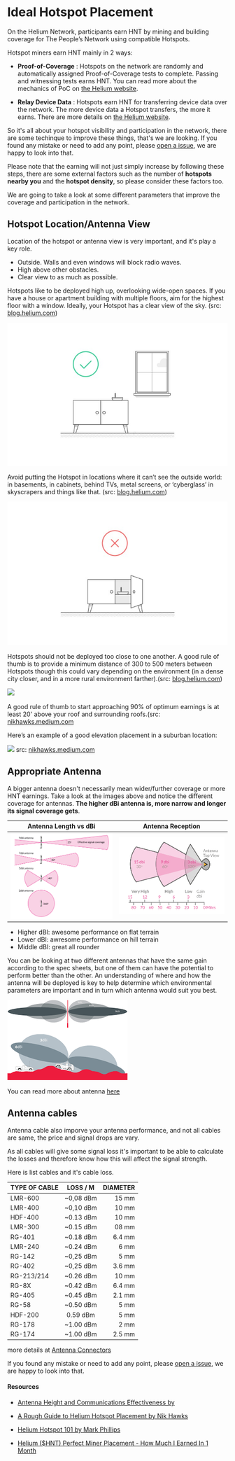 # Ideal Hotspot Placement 

On the Helium Network, participants earn HNT by mining and building coverage for The People’s Network using compatible Hotspots.

Hotspot miners earn HNT mainly in 2 ways:

* **Proof-of-Coverage** : Hotspots on the network are randomly and automatically assigned Proof-of-Coverage tests to complete. Passing and witnessing tests earns HNT. You can read more about the mechanics of PoC on [the Helium website](https://docs.helium.com/blockchain/proof-of-coverage).

* **Relay Device Data** : Hotspots earn HNT for transferring device data over the network. The more device data a Hotspot transfers, the more it earns. There are more details on [the Helium website](https://docs.helium.com/blockchain/helium-token).

<!-- * **Consensus Groups** : Trusted Hotspots are randomly elected to Consensus Groups, earning HNT by validating transactions and adding blocks to the blockchain. [more details](https://docs.helium.com/blockchain/consensus-protocol). -->


So it's all about your hotspot visibility and participation in the network, there are some techinque to improve these things, that's we are looking. If you found any mistake or need to add any point, please [open a issue](https://github.com/NebraLtd/Helium-Guides/issues/new), we are happy to look into that.

Please note that the earning will not just simply increase by following these steps, there are some external factors such as the number of **hotspots nearby you** and the **hotspot density**, so please consider these factors too.  


We are going to take a look at some different parameters that improve the coverage and participation in the network. 
 
 
## Hotspot Location/Antenna View

Location of the hotspot or antenna view is very important, and it's play a key role. 

* Outside. Walls and even windows will block radio waves.
* High above other obstacles.
* Clear view to as much as possible.

Hotspots like to be deployed high up, overlooking wide-open spaces. If you have a house or apartment building with multiple floors, aim for the highest floor with a window. Ideally, your Hotspot has a clear view of the sky. (src: [blog.helium.com](https://blog.helium.com/helium-hotspot-101-1aa9dcecb5e))

![](../media/photos/hotspotPlacement/placement01.jpeg) 

Avoid putting the Hotspot in locations where it can’t see the outside world: in basements, in cabinets, behind TVs, metal screens, or ‘cyberglass’ in skyscrapers and things like that. (src: [blog.helium.com](https://blog.helium.com/helium-hotspot-101-1aa9dcecb5e))

![](../media/photos/hotspotPlacement/placement02.jpeg) 


Hotspots should not be deployed too close to one another. A good rule of thumb is to provide a minimum distance of 300 to 500 meters between Hotspots though this could vary depending on the environment (in a dense city closer, and in a more rural environment farther).(src: [blog.helium.com](https://blog.helium.com/helium-hotspot-101-1aa9dcecb5e))

![](https://miro.medium.com/max/4520/1*tBiYItd0qtSYCV6DZF3O-Q.png)


A good rule of thumb to start approaching 90% of optimum earnings is at least 20' above your roof and surrounding roofs.(src: [nikhawks.medium.com](https://nikhawks.medium.com/a-rough-guide-to-helium-hotspot-placement-bb96b0b81343)


Here’s an example of a good elevation placement in a suburban location:

![](https://miro.medium.com/max/700/1*OUhcr2mWpE_OUHey5YnEmw.jpeg) 
src: [nikhawks.medium.com](https://nikhawks.medium.com/a-rough-guide-to-helium-hotspot-placement-bb96b0b81343)


## Appropriate Antenna 

A bigger antenna doesn't necessarily mean wider/further coverage or more HNT earnings. Take a look at the images above and notice the different coverage for antennas. **The higher dBi antenna is, more narrow and longer its signal coverage gets**.

| Antenna Length vs dBi | Antenna Reception |
|---| ---|
| ![Antenna length vs dbi](../media/photos/antenna/antenna-length-vs-dbi.png)| ![Antenna Receception](../media/photos/antenna/antenna-reception.png) | 



* Higher dBI: awesome performance on flat terrain
* Lower dBI: awresome performance on hill terrain
* Middle dBI: great all rounder

You can be looking at two different antennas that have the same gain according to the spec sheets, but one of them can have the potential to perform better than the other. An understanding of where and how the antenna will be deployed is key to help determine which environmental parameters are important and in turn which antenna would suit you best.

![Antenna Gain on Different Terrain](../media/photos/antenna/antenna-gain-location.png)

You can read more about antenna [here](../handy-guides/antenna/overview.md) 



## Antenna cables 

Antenna cable also imporve your antenna performance, and not all cables are same, the price and signal drops are vary. 

As all cables will give some signal loss it\'s important to be able to calculate the losses and therefore know how this will affect the signal strength. 

Here is list cables and it's cable loss. 

| TYPE OF CABLE  |  LOSS / M  | DIAMETER |
|----------|:-------------:|------:|
| LMR-600 | ~0,08 dBm | 15 mm |
| LMR-400 | ~0,10 dBm | 10 mm |
| HDF-400 | ~0.13 dBm | 10 mm |
| LMR-300 | ~0.15 dBm | 08 mm |
| RG-401  | ~0.18 dBm | 6.4 mm |
| LMR-240 | ~0.24 dBm | 6 mm|
| RG-142  | ~0,25 dBm | 5 mm|
| RG-402  | ~0,25 dBm | 3.6 mm|
| RG-213/214 | ~0.26 dBm | 10 mm |
| RG-8X   | ~0.42 dBm | 6.4 mm|
| RG-405  | ~0.45 dBm | 2.1 mm|
| RG-58   | ~0.50 dBm | 5 mm |
| HDF-200 | 0.59 dBm  |	5 mm |
| RG-178  | ~1.00 dBm | 2 mm | 
| RG-174  | ~1.00 dBm | 2.5 mm| 

more details at [Antenna Connectors](handy-guides/antenna/connectors.md) 


If you found any mistake or need to add any point, please [open a issue](https://github.com/NebraLtd/Helium-Guides/issues/new), we are happy to look into that.


#### Resources

* [Antenna Height and Communications Effectiveness by ](https://www.arrl.org/files/file/antplnr.pdf)

* [A Rough Guide to Helium Hotspot Placement by Nik Hawks](https://nikhawks.medium.com/a-rough-guide-to-helium-hotspot-placement-bb96b0b81343)

* [Helium Hotspot 101 by  Mark Phillips](https://blog.helium.com/helium-hotspot-101-1aa9dcecb5e)

* [Helium ($HNT) Perfect Miner Placement - How Much I Earned In 1 Month](https://youtu.be/4gwvPywnhtI)
